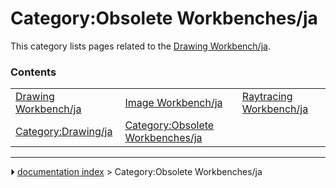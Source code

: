 # Category:Obsolete Workbenches/ja
This category lists pages related to the [Drawing Workbench/ja](Drawing_Workbench/ja.md).

### Contents

|     |     |     |
| --- | --- | --- |
| [Drawing Workbench/ja](Drawing_Workbench/ja.md) | [Image Workbench/ja](Image_Workbench/ja.md) | [Raytracing Workbench/ja](Raytracing_Workbench/ja.md) |
| [Category:Drawing/ja](Category_Drawing/ja.md) | [Category:Obsolete Workbenches/ja](Category_Obsolete_Workbenches/ja.md) |



---
⏵ [documentation index](../README.md) > Category:Obsolete Workbenches/ja

